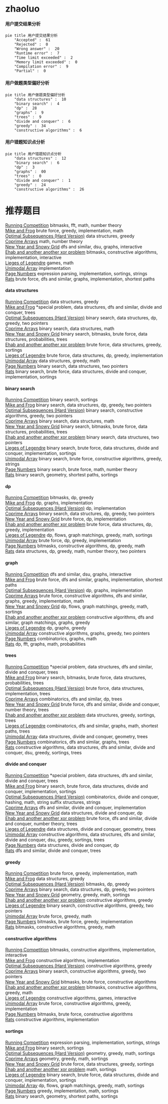 # zhaoluo
<!-- tabs:start -->
#### **用户提交结果分析**

```mermaid
pie title 用户提交结果分析
    "Accepted" :  61
    "Rejected" :  0
    "Wrong answer" :  20
    "Runtime error" :  7
    "Time limit exceeded" :  2
    "Memory limit exceeded" :  0
    "Compilation error" :  9
    "Partial" :  0
```
#### **用户做题类型偏好分析**

```mermaid
pie title 用户做题类型偏好分析
    "data structures" :  10
    "binary search" :  4
    "dp" :  28
    "graphs" :  9
    "trees" :  9
    "divide and conquer" :  6
    "greedy" :  34
    "constructive algorithms" :  6
```
#### **用户错题知识点分析**

```mermaid
pie title 用户错题知识点分析
    "data structures" :  12
    "binary search" :  6
    "dp" :  3
    "graphs" :  00
    "trees" :  0
    "divide and conquer" :  1
    "greedy" :  24
    "constructive algorithms" :  26
```
<!-- tabs:end -->
# 推荐题目
[Running Competition](http://codeforces.com/problemset/problem/1398/G)		bitmasks,
                        fft,
                        math,
                        number theory		  
[Mike and Frog](https://codeforces.com/contest/548/problem/C)		brute force,
                        greedy,
                        implementation,
                        math		  
[Optimal Subsequences (Hard Version)](http://codeforces.com/problemset/problem/1227/D2)		data structures,
                        greedy		  
[Coprime Arrays](http://codeforces.com/problemset/problem/915/G)		math,
                        number theory		  
[New Year and Snowy Grid](http://codeforces.com/problemset/problem/750/H)		dfs and similar,
                        dsu,
                        graphs,
                        interactive		  
[Ehab and another another xor problem](http://codeforces.com/problemset/problem/1088/D)		bitmasks,
                        constructive algorithms,
                        implementation,
                        interactive		  
[Lieges of Legendre](http://codeforces.com/problemset/problem/603/C)		games,
                        math		  
[Unimodal Array](http://codeforces.com/problemset/problem/831/A)		implementation		  
[Page Numbers](http://codeforces.com/problemset/problem/34/C)		expression parsing,
                        implementation,
                        sortings,
                        strings		  
[Rats](http://codeforces.com/problemset/problem/254/D)		brute force,
                        dfs and similar,
                        graphs,
                        implementation,
                        shortest paths		  
<!-- tabs:start -->
#### **data structures**
[Running Competition](http://codeforces.com/problemset/problem/1227/D2)		data structures,
                        greedy		  
[Mike and Frog](http://codeforces.com/problemset/problem/1192/B)		*special problem,
                        data structures,
                        dfs and similar,
                        divide and conquer,
                        trees		  
[Optimal Subsequences (Hard Version)](http://codeforces.com/problemset/problem/1492/C)		binary search,
                        data structures,
                        dp,
                        greedy,
                        two pointers		  
[Coprime Arrays](http://codeforces.com/problemset/problem/1490/G)		binary search,
                        data structures,
                        math		  
[New Year and Snowy Grid](http://codeforces.com/problemset/problem/1479/D)		binary search,
                        bitmasks,
                        brute force,
                        data structures,
                        probabilities,
                        trees		  
[Ehab and another another xor problem](http://codeforces.com/problemset/problem/1497/A)		brute force,
                        data structures,
                        greedy,
                        sortings		  
[Lieges of Legendre](http://codeforces.com/problemset/problem/1491/C)		brute force,
                        data structures,
                        dp,
                        greedy,
                        implementation		  
[Unimodal Array](http://codeforces.com/problemset/problem/1492/B)		data structures,
                        greedy,
                        math		  
[Page Numbers](http://codeforces.com/problemset/problem/1436/E)		binary search,
                        data structures,
                        two pointers		  
[Rats](http://codeforces.com/problemset/problem/1461/D)		binary search,
                        brute force,
                        data structures,
                        divide and conquer,
                        implementation,
                        sortings		  
#### **binary search**
[Running Competition](http://codeforces.com/problemset/problem/1468/D)		binary search,
                        sortings		  
[Mike and Frog](http://codeforces.com/problemset/problem/1492/C)		binary search,
                        data structures,
                        dp,
                        greedy,
                        two pointers		  
[Optimal Subsequences (Hard Version)](http://codeforces.com/problemset/problem/1463/D)		binary search,
                        constructive algorithms,
                        greedy,
                        two pointers		  
[Coprime Arrays](http://codeforces.com/problemset/problem/1490/G)		binary search,
                        data structures,
                        math		  
[New Year and Snowy Grid](http://codeforces.com/problemset/problem/1479/D)		binary search,
                        bitmasks,
                        brute force,
                        data structures,
                        probabilities,
                        trees		  
[Ehab and another another xor problem](http://codeforces.com/problemset/problem/1436/E)		binary search,
                        data structures,
                        two pointers		  
[Lieges of Legendre](http://codeforces.com/problemset/problem/1461/D)		binary search,
                        brute force,
                        data structures,
                        divide and conquer,
                        implementation,
                        sortings		  
[Unimodal Array](http://codeforces.com/problemset/problem/1493/C)		binary search,
                        brute force,
                        constructive algorithms,
                        greedy,
                        strings		  
[Page Numbers](http://codeforces.com/problemset/problem/1487/D)		binary search,
                        brute force,
                        math,
                        number theory		  
[Rats](http://codeforces.com/problemset/problem/1486/B)		binary search,
                        geometry,
                        shortest paths,
                        sortings		  
#### **dp**
[Running Competition](http://codeforces.com/problemset/problem/981/D)		bitmasks,
                        dp,
                        greedy		  
[Mike and Frog](http://codeforces.com/problemset/problem/1137/C)		dp,
                        graphs,
                        implementation		  
[Optimal Subsequences (Hard Version)](http://codeforces.com/problemset/problem/1239/E)		dp,
                        implementation		  
[Coprime Arrays](http://codeforces.com/problemset/problem/1492/C)		binary search,
                        data structures,
                        dp,
                        greedy,
                        two pointers		  
[New Year and Snowy Grid](https://codeforces.com/contest/1457/problem/C)		brute force,
                        dp,
                        implementation		  
[Ehab and another another xor problem](http://codeforces.com/problemset/problem/1491/C)		brute force,
                        data structures,
                        dp,
                        greedy,
                        implementation		  
[Lieges of Legendre](http://codeforces.com/problemset/problem/1437/C)		dp,
                        flows,
                        graph matchings,
                        greedy,
                        math,
                        sortings		  
[Unimodal Array](http://codeforces.com/problemset/problem/1499/B)		brute force,
                        dp,
                        greedy,
                        implementation		  
[Page Numbers](http://codeforces.com/problemset/problem/1491/D)		bitmasks,
                        constructive algorithms,
                        dp,
                        greedy,
                        math		  
[Rats](http://codeforces.com/problemset/problem/1497/E1)		data structures,
                        dp,
                        greedy,
                        math,
                        number theory,
                        two pointers		  
#### **graph**
[Running Competition](http://codeforces.com/problemset/problem/750/H)		dfs and similar,
                        dsu,
                        graphs,
                        interactive		  
[Mike and Frog](http://codeforces.com/problemset/problem/254/D)		brute force,
                        dfs and similar,
                        graphs,
                        implementation,
                        shortest paths		  
[Optimal Subsequences (Hard Version)](http://codeforces.com/problemset/problem/1137/C)		dp,
                        graphs,
                        implementation		  
[Coprime Arrays](http://codeforces.com/problemset/problem/1487/C)		brute force,
                        constructive algorithms,
                        dfs and similar,
                        graphs,
                        greedy,
                        implementation,
                        math		  
[New Year and Snowy Grid](http://codeforces.com/problemset/problem/1437/C)		dp,
                        flows,
                        graph matchings,
                        greedy,
                        math,
                        sortings		  
[Ehab and another another xor problem](http://codeforces.com/problemset/problem/1470/D)		constructive algorithms,
                        dfs and similar,
                        graph matchings,
                        graphs,
                        greedy		  
[Lieges of Legendre](http://codeforces.com/problemset/problem/1476/C)		dp,
                        graphs,
                        greedy		  
[Unimodal Array](http://codeforces.com/problemset/problem/1304/D)		constructive algorithms,
                        graphs,
                        greedy,
                        two pointers		  
[Page Numbers](http://codeforces.com/problemset/problem/1475/C)		combinatorics,
                        graphs,
                        math		  
[Rats](http://codeforces.com/problemset/problem/553/E)		dp,
                        fft,
                        graphs,
                        math,
                        probabilities		  
#### **trees**
[Running Competition](http://codeforces.com/problemset/problem/1192/B)		*special problem,
                        data structures,
                        dfs and similar,
                        divide and conquer,
                        trees		  
[Mike and Frog](http://codeforces.com/problemset/problem/1479/D)		binary search,
                        bitmasks,
                        brute force,
                        data structures,
                        probabilities,
                        trees		  
[Optimal Subsequences (Hard Version)](http://codeforces.com/problemset/problem/1511/C)		brute force,
                        data structures,
                        implementation,
                        trees		  
[Coprime Arrays](http://codeforces.com/problemset/problem/1499/F)		combinatorics,
                        dfs and similar,
                        dp,
                        trees		  
[New Year and Snowy Grid](http://codeforces.com/problemset/problem/1491/E)		brute force,
                        dfs and similar,
                        divide and conquer,
                        number theory,
                        trees		  
[Ehab and another another xor problem](http://codeforces.com/problemset/problem/1466/D)		data structures,
                        greedy,
                        sortings,
                        trees		  
[Lieges of Legendre](http://codeforces.com/problemset/problem/1495/D)		combinatorics,
                        dfs and similar,
                        graphs,
                        math,
                        shortest paths,
                        trees		  
[Unimodal Array](http://codeforces.com/problemset/problem/1303/G)		data structures,
                        divide and conquer,
                        geometry,
                        trees		  
[Page Numbers](http://codeforces.com/problemset/problem/1454/E)		combinatorics,
                        dfs and similar,
                        graphs,
                        trees		  
[Rats](http://codeforces.com/problemset/problem/1494/D)		constructive algorithms,
                        data structures,
                        dfs and similar,
                        divide and conquer,
                        dsu,
                        greedy,
                        sortings,
                        trees		  
#### **divide and conquer**
[Running Competition](http://codeforces.com/problemset/problem/1192/B)		*special problem,
                        data structures,
                        dfs and similar,
                        divide and conquer,
                        trees		  
[Mike and Frog](http://codeforces.com/problemset/problem/1461/D)		binary search,
                        brute force,
                        data structures,
                        divide and conquer,
                        implementation,
                        sortings		  
[Optimal Subsequences (Hard Version)](http://codeforces.com/problemset/problem/1466/G)		combinatorics,
                        divide and conquer,
                        hashing,
                        math,
                        string suffix structures,
                        strings		  
[Coprime Arrays](http://codeforces.com/problemset/problem/1490/D)		dfs and similar,
                        divide and conquer,
                        implementation		  
[New Year and Snowy Grid](https://codeforces.com/contest/1483/problem/C)		data structures,
                        divide and conquer,
                        dp		  
[Ehab and another another xor problem](http://codeforces.com/problemset/problem/1491/E)		brute force,
                        dfs and similar,
                        divide and conquer,
                        number theory,
                        trees		  
[Lieges of Legendre](http://codeforces.com/problemset/problem/1303/G)		data structures,
                        divide and conquer,
                        geometry,
                        trees		  
[Unimodal Array](http://codeforces.com/problemset/problem/1494/D)		constructive algorithms,
                        data structures,
                        dfs and similar,
                        divide and conquer,
                        dsu,
                        greedy,
                        sortings,
                        trees		  
[Page Numbers](http://codeforces.com/problemset/problem/1482/E)		data structures,
                        divide and conquer,
                        dp		  
[Rats](http://codeforces.com/problemset/problem/566/C)		dfs and similar,
                        divide and conquer,
                        trees		  
#### **greedy**
[Running Competition](https://codeforces.com/contest/548/problem/C)		brute force,
                        greedy,
                        implementation,
                        math		  
[Mike and Frog](http://codeforces.com/problemset/problem/1227/D2)		data structures,
                        greedy		  
[Optimal Subsequences (Hard Version)](http://codeforces.com/problemset/problem/981/D)		bitmasks,
                        dp,
                        greedy		  
[Coprime Arrays](http://codeforces.com/problemset/problem/1492/C)		binary search,
                        data structures,
                        dp,
                        greedy,
                        two pointers		  
[New Year and Snowy Grid](https://codeforces.com/contest/1496/problem/C)		geometry,
                        greedy,
                        math,
                        sortings		  
[Ehab and another another xor problem](http://codeforces.com/problemset/problem/1493/A)		constructive algorithms,
                        greedy		  
[Lieges of Legendre](http://codeforces.com/problemset/problem/1463/D)		binary search,
                        constructive algorithms,
                        greedy,
                        two pointers		  
[Unimodal Array](http://codeforces.com/problemset/problem/1462/C)		brute force,
                        greedy,
                        math		  
[Page Numbers](http://codeforces.com/problemset/problem/1494/B)		bitmasks,
                        brute force,
                        greedy,
                        implementation		  
[Rats](http://codeforces.com/problemset/problem/1492/D)		bitmasks,
                        constructive algorithms,
                        greedy,
                        math		  
#### **constructive algorithms**
[Running Competition](http://codeforces.com/problemset/problem/1088/D)		bitmasks,
                        constructive algorithms,
                        implementation,
                        interactive		  
[Mike and Frog](http://codeforces.com/problemset/problem/931/B)		constructive algorithms,
                        implementation		  
[Optimal Subsequences (Hard Version)](http://codeforces.com/problemset/problem/1493/A)		constructive algorithms,
                        greedy		  
[Coprime Arrays](http://codeforces.com/problemset/problem/1463/D)		binary search,
                        constructive algorithms,
                        greedy,
                        two pointers		  
[New Year and Snowy Grid](https://codeforces.com/contest/1456/problem/B)		bitmasks,
                        brute force,
                        constructive algorithms		  
[Ehab and another another xor problem](http://codeforces.com/problemset/problem/1492/D)		bitmasks,
                        constructive algorithms,
                        greedy,
                        math		  
[Lieges of Legendre](https://codeforces.com/contest/1504/problem/D)		constructive algorithms,
                        games,
                        interactive		  
[Unimodal Array](https://codeforces.com/contest/1483/problem/A)		brute force,
                        constructive algorithms,
                        greedy,
                        implementation		  
[Page Numbers](https://codeforces.com/contest/1457/problem/D)		bitmasks,
                        brute force,
                        constructive algorithms		  
[Rats](http://codeforces.com/problemset/problem/1513/A)		constructive algorithms,
                        implementation		  
#### **sortings**
[Running Competition](http://codeforces.com/problemset/problem/34/C)		expression parsing,
                        implementation,
                        sortings,
                        strings		  
[Mike and Frog](http://codeforces.com/problemset/problem/1468/D)		binary search,
                        sortings		  
[Optimal Subsequences (Hard Version)](https://codeforces.com/contest/1496/problem/C)		geometry,
                        greedy,
                        math,
                        sortings		  
[Coprime Arrays](http://codeforces.com/problemset/problem/1495/A)		geometry,
                        greedy,
                        math,
                        sortings		  
[New Year and Snowy Grid](http://codeforces.com/problemset/problem/1497/A)		brute force,
                        data structures,
                        greedy,
                        sortings		  
[Ehab and another another xor problem](http://codeforces.com/problemset/problem/1427/A)		math,
                        sortings		  
[Lieges of Legendre](http://codeforces.com/problemset/problem/1461/D)		binary search,
                        brute force,
                        data structures,
                        divide and conquer,
                        implementation,
                        sortings		  
[Unimodal Array](http://codeforces.com/problemset/problem/1437/C)		dp,
                        flows,
                        graph matchings,
                        greedy,
                        math,
                        sortings		  
[Page Numbers](http://codeforces.com/problemset/problem/1473/A)		greedy,
                        implementation,
                        math,
                        sortings		  
[Rats](http://codeforces.com/problemset/problem/1486/B)		binary search,
                        geometry,
                        shortest paths,
                        sortings		  
<!-- tabs:end -->
